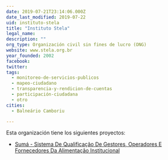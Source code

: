 ```yaml
---
date: 2019-07-21T23:14:06.000Z
date_last_modified: 2019-07-22
uid: instituto-stela
title: "Instituto Stela"
legal_name: 
description: ""
org_type: Organización civil sin fines de lucro (ONG)
website: www.stela.org.br
year_founded: 2002
facebook: 
twitter: 
tags:
  - monitoreo-de-servicios-publicos
  - mapeo-ciudadano
  - transparencia-y-rendicion-de-cuentas
  - participación-ciudadana
  - otro
cities: 
  - Balneário Camboriu

---
```


Esta organización tiene los siguientes proyectos:

- [Sumá - Sistema De Qualificação De Gestores, Operadores E Fornecedores Da Alimentação Institucional](/proyectos/suma-sistema-de-qualificacão-de-gestores-operadores-e-fornecedores-da-alimentacão-institucional)
